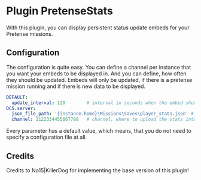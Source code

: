 # Plugin PretenseStats
With this plugin, you can display persistent status update embeds for your Pretense missions.

## Configuration
The configuration is quite easy. You can define a channel per instance that you want your embeds to be displayed in.
And you can define, how often they should be updated. Embeds will only be updated, if there is a pretense mission 
running and if there is new data to be displayed.

```yaml
DEFAULT:
  update_interval: 120        # interval in seconds when the embed should update (default = 120)
DCS.server:
  json_file_path: '{instance.home}\Missions\Saves\player_stats.json' # this is the default
  channel: 1122334455667788   # channel, where to upload the stats into (default: Status channel)
```
Every parameter has a default value, which means, that you do not need to specify a configuration file at all.

## Credits
Credits to No15|KillerDog for implementing the base version of this plugin!
